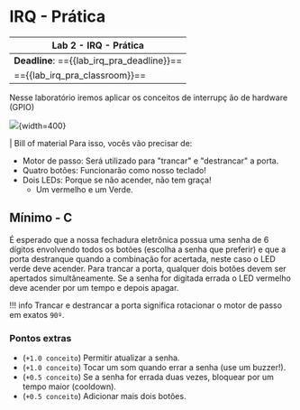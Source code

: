 # IRQ - Prática

| Lab 2 - IRQ - Prática                          |
|-------------------------------------------------|
| **Deadline**: =={{lab_irq_pra_deadline}}==      |
| =={{lab_irq_pra_classroom}}==                   |

Nesse laboratório iremos aplicar os conceitos de interrupç  ão de hardware (GPIO)

![](https://m.media-amazon.com/images/I/61fvkXeIMqL._AC_SL1500_.jpg){width=400}

| Bill of material
Para isso, vocês vão precisar de:

- Motor de passo: Será utilizado para "trancar" e "destrancar" a porta.
- Quatro botões: Funcionarão como nosso teclado!
- Dois LEDs: Porque se não acender, não tem graça!
    - Um vermelho e um Verde.

## Mínimo - C

É esperado que a nossa fechadura eletrônica possua uma senha de 6 dígitos envolvendo todos os botões (escolha a senha que preferir) e que a porta destranque quando a combinação for acertada, neste caso o LED verde deve acender. Para trancar a porta, qualquer dois botões devem ser apertados simultâneamente. Se a senha for digitada errada o LED vermelho deve acender por um tempo e depois apagar.

!!! info 
    Trancar e destrancar a porta significa rotacionar o motor de passo em exatos `90º`.

### Pontos extras 

- (`+1.0 conceito`) Permitir atualizar a senha.
- (`+1.0 conceito`) Tocar um som quando errar a senha (use um buzzer!).
- (`+0.5 conceito`) Se a senha for errada duas vezes, bloquear por um tempo maior (cooldown).
- (`+0.5 conceito`) Adicionar mais dois botões.
